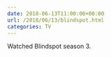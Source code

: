 ```yaml
---
date: 2018-06-13T11:00:00+00:00
url: /2018/06/13/blindspot.html
categories: TV
---
```

Watched Blindspot season 3.




